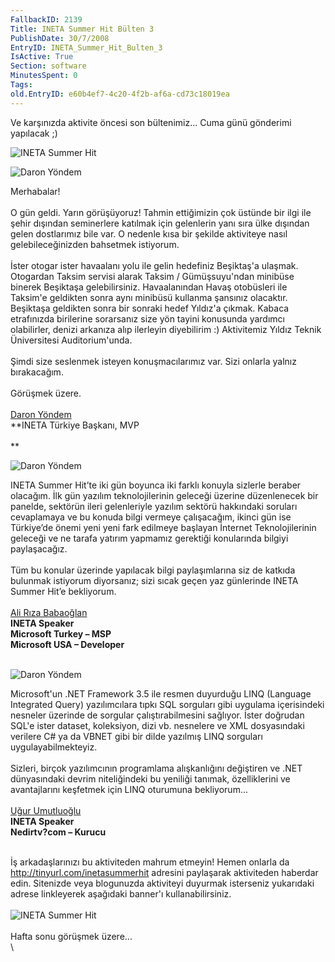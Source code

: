 ```yaml
---
FallbackID: 2139
Title: INETA Summer Hit Bülten 3
PublishDate: 30/7/2008
EntryID: INETA_Summer_Hit_Bulten_3
IsActive: True
Section: software
MinutesSpent: 0
Tags: 
old.EntryID: e60b4ef7-4c20-4f2b-af6a-cd73c18019ea
---
```

Ve karşınızda aktivite öncesi son bültenimiz... Cuma günü gönderimi
yapılacak ;)

![INETA Summer
Hit](http://cdn.daron.yondem.com/assets/2139/20072008_1.jpg)

![Daron Yöndem](http://cdn.daron.yondem.com/assets/2139/20072008_2.jpg)

<span>Merhabalar!</span>\
\
 <span>O gün geldi. Yarın görüşüyoruz! Tahmin ettiğimizin çok üstünde
bir ilgi ile şehir dışından seminerlere katılmak için gelenlerin yanı
sıra ülke dışından gelen dostlarımız bile var. O nedenle kısa bir
şekilde aktiviteye nasıl gelebileceğinizden bahsetmek istiyorum.\
\
 İster otogar ister havaalanı yolu ile gelin hedefiniz Beşiktaş'a
ulaşmak. Otogardan Taksim servisi alarak Taksim / Gümüşsuyu'ndan
minibüse binerek Beşiktaşa gelebilirsiniz. Havaalanından Havaş
otobüsleri ile Taksim'e geldikten sonra aynı minibüsü kullanma şansınız
olacaktır. Beşiktaşa geldikten sonra bir sonraki hedef Yıldız'a çıkmak.
Kabaca etrafınızda birilerine sorarsanız size yön tayini konusunda
yardımcı olabilirler, denizi arkanıza alıp ilerleyin diyebilirim :)
Aktivitemiz Yıldız Teknik Üniversitesi Auditorium'unda.\
\
 Şimdi size seslenmek isteyen konuşmacılarımız var. Sizi onlarla yalnız
bırakacağım.\
\
 Görüşmek üzere.\
\
 [Daron Yöndem](http://daron.yondem.com/tr/)\
 **INETA Türkiye Başkanı, MVP\
\
** </span>

![Daron Yöndem](http://cdn.daron.yondem.com/assets/2139/30072008_2.jpg)

<span>INETA Summer Hit’te iki gün boyunca iki farklı konuyla sizlerle
beraber olacağım. İlk gün yazılım teknolojilerinin geleceği üzerine
düzenlenecek bir panelde, sektörün ileri gelenleriyle yazılım sektörü
hakkındaki soruları cevaplamaya ve bu konuda bilgi vermeye çalışacağım,
ikinci gün ise Türkiye’de önemi yeni yeni fark edilmeye başlayan
İnternet Teknolojilerinin geleceği ve ne tarafa yatırım yapmamız
gerektiği konularında bilgiyi paylaşacağız.\
\
 Tüm bu konular üzerinde yapılacak bilgi paylaşımlarına siz de katkıda
bulunmak istiyorum diyorsanız; sizi sıcak geçen yaz günlerinde INETA
Summer Hit’e bekliyorum.  \
\
 [Ali Rıza Babaoğlan](http://alibabaoglan.com/)\
 **INETA Speaker\
 Microsoft Turkey – MSP\
 Microsoft USA – Developer**\
\
 </span>

![Daron Yöndem](http://cdn.daron.yondem.com/assets/2139/30072008_1.jpg)

<span>Microsoft'un .NET Framework 3.5 ile resmen duyurduğu LINQ
(Language Integrated Query) yazılımcılara tıpkı SQL sorguları gibi
uygulama içerisindeki nesneler üzerinde de sorgular çalıştırabilmesini
sağlıyor. İster doğrudan SQL'e ister dataset, koleksiyon, dizi vb.
nesnelere ve XML dosyasındaki verilere C\# ya da VBNET gibi bir dilde
yazılmış LINQ sorguları uygulayabilmekteyiz.\
\
 Sizleri, birçok yazılımcının programlama alışkanlığını değiştiren ve
.NET dünyasındaki devrim niteliğindeki bu yeniliği tanımak,
özelliklerini ve avantajlarını keşfetmek için LINQ oturumuna
bekliyorum...\
\
 [Uğur Umutluoğlu](http://umutluoglu.blogspot.com/)\
 **INETA Speaker**\
 **Nedirtv?com – Kurucu**</span>

\
 <span style=""><span style="">İş arkadaşlarınızı bu aktiviteden mahrum
etmeyin! Hemen onlarla da </span> [<span
style="">http://tinyurl.com/inetasummerhit</span>](http://tinyurl.com/inetasummerhit)<span
style=""> adresini paylaşarak aktiviteden haberdar edin. Sitenizde veya
blogunuzda aktiviteyi duyurmak isterseniz yukarıdaki adrese linkleyerek
aşağıdaki banner'ı kullanabilirsiniz.</span></span>\
\
 ![INETA Summer
Hit](http://cdn.daron.yondem.com/assets/2139/inetasummerhit2008_46860.jpg)\
\
 <span>Hafta sonu görüşmek üzere...</span>\
\


